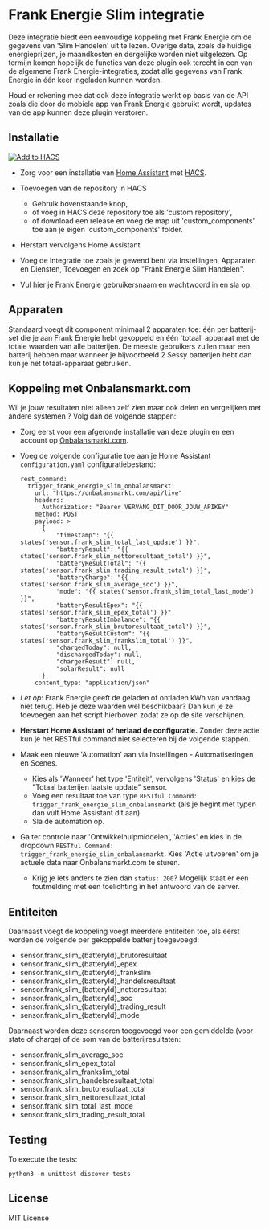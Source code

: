 # Frank Energie Slim integratie

Deze integratie biedt een eenvoudige koppeling met Frank Energie om de gegevens van 'Slim Handelen' uit te lezen. Overige data, zoals de huidige energieprijzen, je maandkosten en dergelijke worden niet uitgelezen.
Op termijn komen hopelijk de functies van deze plugin ook terecht in een van de algemene Frank Energie-integraties, zodat alle gegevens van Frank Energie in één keer ingeladen kunnen worden.

Houd er rekening mee dat ook deze integratie werkt op basis van de API zoals die door de mobiele app van Frank Energie gebruikt wordt, updates van de app kunnen deze plugin verstoren.

## Installatie

[![Add to HACS](https://img.shields.io/badge/HACS-Add%20this%20repository-blue?style=for-the-badge&logo=home-assistant)](https://my.home-assistant.io/redirect/hacs_repository/?owner=yholkamp&repository=frank-energie-slim&category=integration)

* Zorg voor een installatie van [Home Assistant](https://www.home-assistant.io/) met [HACS](https://hacs.xyz/).
* Toevoegen van de repository in HACS
  * Gebruik bovenstaande knop,
  * of voeg in HACS deze repository toe als 'custom repository',
  * of download een release en voeg de map uit 'custom_components' toe aan je eigen 'custom_components' folder.

* Herstart vervolgens Home Assistant
* Voeg de integratie toe zoals je gewend bent via Instellingen, Apparaten en Diensten, Toevoegen en zoek op "Frank Energie Slim Handelen".
* Vul hier je Frank Energie gebruikersnaam en wachtwoord in en sla op.

## Apparaten

Standaard voegt dit component minimaal 2 apparaten toe: één per batterij-set die je aan Frank Energie hebt gekoppeld en één 'totaal' apparaat met de totale waarden van alle batterijen. 
De meeste gebruikers zullen maar een batterij hebben maar wanneer je bijvoorbeeld 2 Sessy batterijen hebt dan kun je het totaal-apparaat gebruiken.

## Koppeling met Onbalansmarkt.com

Wil je jouw resultaten niet alleen zelf zien maar ook delen en vergelijken met andere systemen ? Volg dan de volgende stappen:

* Zorg eerst voor een afgeronde installatie van deze plugin en een account op [Onbalansmarkt.com](https://onbalansmarkt.com/).
* Voeg de volgende configuratie toe aan je Home Assistant `configuration.yaml` configuratiebestand: 


      rest_command:
        trigger_frank_energie_slim_onbalansmarkt:
          url: "https://onbalansmarkt.com/api/live"
          headers:
            Authorization: "Bearer VERVANG_DIT_DOOR_JOUW_APIKEY"
          method: POST
          payload: >
            {
                "timestamp": "{{ states('sensor.frank_slim_total_last_update') }}",
                "batteryResult": "{{ states('sensor.frank_slim_nettoresultaat_total') }}",
                "batteryResultTotal": "{{ states('sensor.frank_slim_trading_result_total') }}",
                "batteryCharge": "{{ states('sensor.frank_slim_average_soc') }}",
                "mode": "{{ states('sensor.frank_slim_total_last_mode') }}",
                "batteryResultEpex": "{{ states('sensor.frank_slim_epex_total') }}",
                "batteryResultImbalance": "{{ states('sensor.frank_slim_brutoresultaat_total') }}",
                "batteryResultCustom": "{{ states('sensor.frank_slim_frankslim_total') }}",
                "chargedToday": null,
                "dischargedToday": null,
                "chargerResult": null,
                "solarResult": null
            }
          content_type: "application/json"

* *Let op*: Frank Energie geeft de geladen of ontladen kWh van vandaag niet terug. Heb je deze waarden wel beschikbaar? Dan kun je ze toevoegen aan het script hierboven zodat ze op de site verschijnen.
* **Herstart Home Assistant of herlaad de configuratie.** Zonder deze actie kun je het RESTful command niet selecteren bij de volgende stappen.
* Maak een nieuwe 'Automation' aan via Instellingen - Automatiseringen en Scenes.
  * Kies als 'Wanneer' het type 'Entiteit', vervolgens 'Status' en kies de "Totaal batterijen laatste update" sensor.
  * Voeg een resultaat toe van type `RESTful Command: trigger_frank_energie_slim_onbalansmarkt` (als je begint met typen dan vult Home Assistant dit aan).
  * Sla de automation op.
* Ga ter controle naar 'Ontwikkelhulpmiddelen', 'Acties' en kies in de dropdown `RESTful Command: trigger_frank_energie_slim_onbalansmarkt`. Kies 'Actie uitvoeren' om je actuele data naar Onbalansmarkt.com te sturen.
  * Krijg je iets anders te zien dan `status: 200`? Mogelijk staat er een foutmelding met een toelichting in het antwoord van de server.

## Entiteiten

Daarnaast voegt de koppeling voegt meerdere entiteiten toe, als eerst worden de volgende per gekoppelde batterij toegevoegd: 

* sensor.frank_slim_{batteryId}_brutoresultaat
* sensor.frank_slim_{batteryId}_epex
* sensor.frank_slim_{batteryId}_frankslim
* sensor.frank_slim_{batteryId}_handelsresultaat
* sensor.frank_slim_{batteryId}_nettoresultaat
* sensor.frank_slim_{batteryId}_soc
* sensor.frank_slim_{batteryId}_trading_result
* sensor.frank_slim_{batteryId}_mode

Daarnaast worden deze sensoren toegevoegd voor een gemiddelde (voor state of charge) of de som van de batterijresultaten:

* sensor.frank_slim_average_soc
* sensor.frank_slim_epex_total
* sensor.frank_slim_frankslim_total
* sensor.frank_slim_handelsresultaat_total
* sensor.frank_slim_brutoresultaat_total
* sensor.frank_slim_nettoresultaat_total
* sensor.frank_slim_total_last_mode
* sensor.frank_slim_trading_result_total

## Testing

To execute the tests:

    python3 -m unittest discover tests


## License

MIT License

